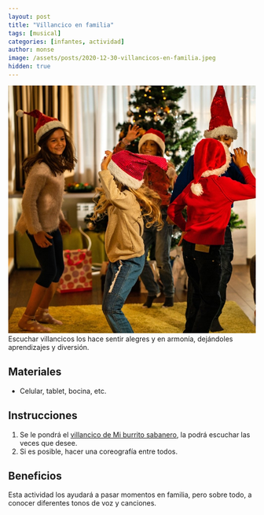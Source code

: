 ```yaml
---
layout: post
title: "Villancico en familia"
tags: [musical]
categories: [infantes, actividad]
author: monse
image: /assets/posts/2020-12-30-villancicos-en-familia.jpeg
hidden: true
---
```

![Actividad de villancicos](/assets/posts/2020-12-30-villancicos-en-familia.jpeg)<br/> 
Escuchar villancicos los hace sentir alegres y en armonía, dejándoles aprendizajes y diversión. 

## Materiales 
- Celular, tablet, bocina, etc. 

## Instrucciones
1. Se le pondrá el [villancico de Mi burrito sabanero](https://www.youtube.com/watch?v=lJawRaON8h0), la podrá escuchar las veces que desee.
2. Si es posible, hacer una coreografía entre todos. 

## Beneficios 
Esta actividad los ayudará a pasar momentos en familia, pero sobre todo, a conocer diferentes tonos de voz y canciones.